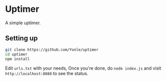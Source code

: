 # Uptimer
A simple uptimer.

## Setting up
```sh
git clone https://github.com/Yonle/uptimer
cd uptimer
npm install
```

Edit `urls.txt` with your needs, Once you're done, do `node index.js` and visit `http://localhost:8080` to see the status.

